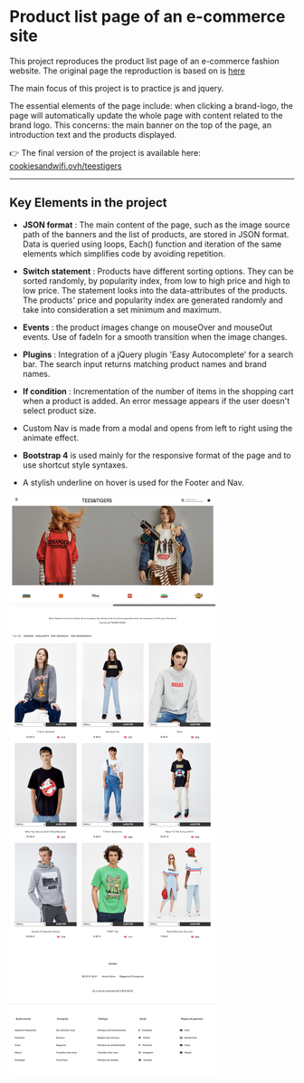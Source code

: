 # Product list page of an e-commerce site

This project reproduces the product list page of an e-commerce fashion website. The original page the reproduction is based on is [here](https://www.pullandbear.com/fr/homme/vêtements/graphic-tees-c1030139007.html)

The main focus of this project is to practice js and jquery. 

The essential elements of the page include: when clicking a brand-logo, the page will automatically update the whole page with content related to the brand logo. This concerns: the main banner on the top of the page, an introduction text and the products displayed.


👉 The final version of the project is available here: [cookiesandwifi.ovh/teestigers](http://cookiesandwifi.ovh/teestigers/)


------


## Key Elements in the project 

* **JSON format** : The main content of the page, such as the image source path of the banners and the list of products, are stored in JSON format. Data is queried using loops, Each() function and iteration of the same elements which simplifies code by avoiding repetition.

* **Switch statement** : Products have different sorting options. They can be sorted randomly, by popularity index, from low to high price and high to low price. The statement looks into the data-attributes of the products. The products' price and popularity index are generated randomly and take into consideration a set minimum and maximum.

* **Events** : the product images change on mouseOver and mouseOut events. Use of fadeIn for a smooth transition when the image changes.

* **Plugins** : Integration of a jQuery plugin 'Easy Autocomplete' for a search bar. The search input returns matching product names and brand names.

* **If condition** : Incrementation of the number of items in the shopping cart when a product is added. An error message appears if the user doesn't select product size.

* Custom Nav is made from a modal and opens from left to right using the animate effect. 

* **Bootstrap 4** is used mainly for the responsive format of the page and to use shortcut style syntaxes.

* A stylish underline on hover is used for the Footer and Nav.


![preview](https://github.com/clairedonut/teesandtigers-shop-JS/blob/master/screencapture.png?raw=true)
